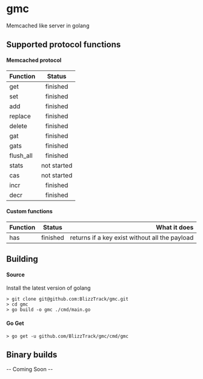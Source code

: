 # gmc
Memcached like server in golang

## Supported protocol functions

#### Memcached protocol
| Function |      Status |
|----------|:-------------:|
| get |  finished   |
| set |  finished   |
| add |  finished   |
| replace |  finished   |
| delete |  finished   |
| gat |  finished   |
| gats |  finished   |
| flush_all | finished |
| stats |  not started   |
| cas |  not started   |
| incr  |  finished   |
| decr   |  finished   |

#### Custom functions
| Function |      Status | What it does |
|----------|:-------------:|----------:|
| has |  finished   | returns if a key exist without all the payload |

## Building
#### Source
Install the latest version of golang
```
> git clone git@github.com:BlizzTrack/gmc.git
> cd gmc
> go build -o gmc ./cmd/main.go
```

#### Go Get
```
> go get -u github.com/BlizzTrack/gmc/cmd/gmc
```

## Binary builds
-- Coming Soon --